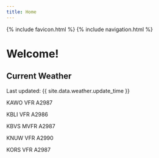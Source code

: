 ```yaml
---
title: Home
---
```

{% include favicon.html %}
{% include navigation.html %}
# Welcome!

## Current Weather

Last updated: {{ site.data.weather.update_time }}

KAWO VFR A2987

KBLI VFR A2986

KBVS MVFR A2987

KNUW VFR A2990

KORS VFR A2987


